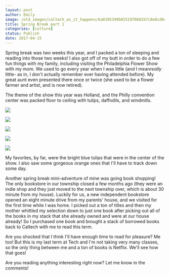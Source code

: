 ```yaml
---
layout: post
author: Emily
image: /old_images/caltech_as_it_happens/6a0105349b8251970b01b7c8e8cd6e970b.jpg
title: Spring Break part 1
categories: [culture]
status: Publish
date: 2017-04-15
---
```



Spring break was two weeks this year, and I packed a ton of sleeping and reading into those two weeks! I also got off of my butt in order to do a few fun things with my family, including visiting the Philadelphia Flower Show with my mom. We used to go every year when I was little (and I mean*really* little- as in, I don't actually remember ever having attended before). My great aunt even presented there once or twice (she used to be a flower farmer and artist, and is now retired).

The theme of the show this year was Holland, and the Philly convention center was packed floor to ceiling with tulips, daffodils, and windmills.


![](/old_images/caltech_as_it_happens/6a0105349b8251970b01b7c8e8cd72970b.jpg)


![](/old_images/caltech_as_it_happens/6a0105349b8251970b01b7c8e8cd79970b.jpg)


![](/old_images/caltech_as_it_happens/6a0105349b8251970b01bb098bff5f970d.jpg)


![](/old_images/caltech_as_it_happens/6a0105349b8251970b01bb098bff63970d.jpg)


![](/old_images/caltech_as_it_happens/6a0105349b8251970b01b7c8e8cd84970b.jpg)

My favorites, by far, were the bright blue tulips that were in the center of the show. I also saw some gorgeous orange ones that I'll have to track down some day.

Another spring break mini-adventure of mine was going book shopping! The only bookstore in our township closed a few months ago (they were an indie shop and they just moved to the next township over, which is about 30 minute from my house). Luckily for us, a new independent bookstore opened an eight minute drive from my parents' house, and we visited for the first time while I was home. I picked out a ton of titles and then my mother whittled my selection down to just one book after picking out all of the books in my stack that she already owned and were at our house already! So I purchased one book and brought a stack of borrowed books back to Caltech with me to read this term.

Are you shocked that I think I'll have enough time to read for pleasure? Me too! But this is my last term at Tech and I'm not taking very many classes, so the only thing between me and a ton of books is Netflix. We'll see how that goes!

Are you reading anything interesting right now? Let me know in the comments!
